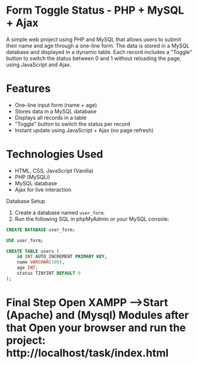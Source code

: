 # Form Toggle Status - PHP + MySQL + Ajax

A simple web project using PHP and MySQL that allows users to submit their name and age through a one-line form. The data is stored in a MySQL database and displayed in a dynamic table. Each record includes a "Toggle" button to switch the status between 0 and 1 without reloading the page, using JavaScript and Ajax.

# Features

- One-line input form (name + age)
- Stores data in a MySQL database
- Displays all records in a table
- "Toggle" button to switch the status per record
- Instant update using JavaScript + Ajax (no page refresh)

# Technologies Used

- HTML, CSS, JavaScript (Vanilla)
- PHP (MySQLi)
- MySQL database
- Ajax for live interaction

 Database Setup

1. Create a database named `user_form`.
2. Run the following SQL in phpMyAdmin or your MySQL console:

```sql
CREATE DATABASE user_form;

USE user_form;

CREATE TABLE users (
    id INT AUTO_INCREMENT PRIMARY KEY,
    name VARCHAR(100),
    age INT,
    status TINYINT DEFAULT 0
);
```
# Final Step Open XAMPP -->Start (Apache) and (Mysql) Modules after that Open your browser and run the project: http://localhost/task/index.html
